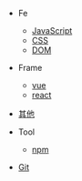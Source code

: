 - Fe

  - [JavaScript](JavaScript/README.md)
  - [CSS](CSS/README.md)
  - [DOM](DOM/README.md)

- Frame

  - [vue](Vue/README.md)
  - [react](react/README.md)

- [其他](others/README.md)

- Tool

  - [npm](npm/README.md)

- [Git](git/README.md)

